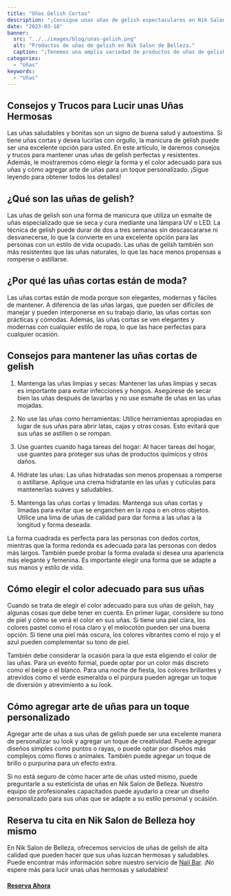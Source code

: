 ```yaml
---
title: "Uñas Gelish Cortas"
description: "¡Consigue unas uñas de gelish espectaculares en Nik Salon de Belleza en San Jose Pinula, Guatemala! Nuestros profesionales capacitados pueden ayudarte a elegir la forma y el color adecuados para tus uñas, así como agregar arte personalizado para un toque único. ¡Reserva tu cita en nuestro Nail Bar hoy mismo en /reservar/ y luce unas uñas hermosas y saludables!"
date: "2023-03-18"
banner:
  src: "../../images/blog/unas-gelish.png"
  alt: "Productos de uñas de gelish en Nik Salon de Belleza."
  caption: "¡Tenemos una amplia variedad de productos de uñas de gelish en Nik Salon de Belleza para ayudarte a conseguir el look que deseas!"
categories:
  - "Uñas"
keywords:
  - "Uñas"
---
```


## Consejos y Trucos para Lucir unas Uñas Hermosas

Las uñas saludables y bonitas son un signo de buena salud y autoestima. Si tiene uñas cortas y desea lucirlas con orgullo, la manicura de gelish puede ser una excelente opción para usted. En este artículo, le daremos consejos y trucos para mantener unas uñas de gelish perfectas y resistentes. Además, le mostraremos cómo elegir la forma y el color adecuado para sus uñas y cómo agregar arte de uñas para un toque personalizado. ¡Sigue leyendo para obtener todos los detalles!

## ¿Qué son las uñas de gelish?

Las uñas de gelish son una forma de manicura que utiliza un esmalte de uñas especializado que se seca y cura mediante una lámpara UV o LED. La técnica de gelish puede durar de dos a tres semanas sin descascararse ni desvanecerse, lo que la convierte en una excelente opción para las personas con un estilo de vida ocupado. Las uñas de gelish también son más resistentes que las uñas naturales, lo que las hace menos propensas a romperse o astillarse.

## ¿Por qué las uñas cortas están de moda?

Las uñas cortas están de moda porque son elegantes, modernas y fáciles de mantener. A diferencia de las uñas largas, que pueden ser difíciles de manejar y pueden interponerse en su trabajo diario, las uñas cortas son prácticas y cómodas. Además, las uñas cortas se ven elegantes y modernas con cualquier estilo de ropa, lo que las hace perfectas para cualquier ocasión.

## Consejos para mantener las uñas cortas de gelish

1. Mantenga las uñas limpias y secas: Mantener las uñas limpias y secas es importante para evitar infecciones y hongos. Asegúrese de secar bien las uñas después de lavarlas y no use esmalte de uñas en las uñas mojadas.

2. No use las uñas como herramientas: Utilice herramientas apropiadas en lugar de sus uñas para abrir latas, cajas y otras cosas. Esto evitará que sus uñas se astillen o se rompan.

3. Use guantes cuando haga tareas del hogar: Al hacer tareas del hogar, use guantes para proteger sus uñas de productos químicos y otros daños.

4. Hidrate las uñas: Las uñas hidratadas son menos propensas a romperse o astillarse. Aplique una crema hidratante en las uñas y cutículas para mantenerlas suaves y saludables.

5. Mantenga las uñas cortas y limadas: Mantenga sus uñas cortas y limadas para evitar que se enganchen en la ropa o en otros objetos. Utilice una lima de uñas de calidad para dar forma a las uñas a la longitud y forma deseada.

La forma cuadrada es perfecta para las personas con dedos cortos, mientras que la forma redonda es adecuada para las personas con dedos más largos. También puede probar la forma ovalada si desea una apariencia más elegante y femenina. Es importante elegir una forma que se adapte a sus manos y estilo de vida.

## Cómo elegir el color adecuado para sus uñas

Cuando se trata de elegir el color adecuado para sus uñas de gelish, hay algunas cosas que debe tener en cuenta. En primer lugar, considere su tono de piel y cómo se verá el color en sus uñas. Si tiene una piel clara, los colores pastel como el rosa claro y el melocotón pueden ser una buena opción. Si tiene una piel más oscura, los colores vibrantes como el rojo y el azul pueden complementar su tono de piel.

También debe considerar la ocasión para la que está eligiendo el color de las uñas. Para un evento formal, puede optar por un color más discreto como el beige o el blanco. Para una noche de fiesta, los colores brillantes y atrevidos como el verde esmeralda o el púrpura pueden agregar un toque de diversión y atrevimiento a su look.

## Cómo agregar arte de uñas para un toque personalizado

Agregar arte de uñas a sus uñas de gelish puede ser una excelente manera de personalizar su look y agregar un toque de creatividad. Puede agregar diseños simples como puntos o rayas, o puede optar por diseños más complejos como flores o animales. También puede agregar un toque de brillo o purpurina para un efecto extra.

Si no está seguro de cómo hacer arte de uñas usted mismo, puede preguntarle a su esteticista de uñas en Nik Salon de Belleza. Nuestro equipo de profesionales capacitados puede ayudarlo a crear un diseño personalizado para sus uñas que se adapte a su estilo personal y ocasión.

## Reserva tu cita en Nik Salon de Belleza hoy mismo

En Nik Salon de Belleza, ofrecemos servicios de uñas de gelish de alta calidad que pueden hacer que sus uñas luzcan hermosas y saludables. Puede encontrar más información sobre nuestro servicio de [Nail Bar](/servicios/nail-bar/). ¡No espere más para lucir unas uñas hermosas y saludables!

#### [Reserva Ahora](/reservar)
